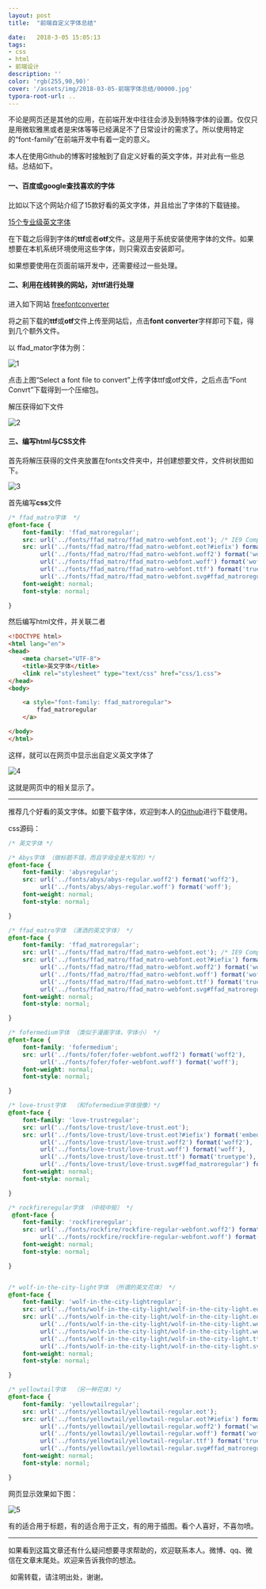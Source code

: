 ```yaml
---
layout: post
title:  "前端自定义字体总结"

date:   2018-3-05 15:05:13
tags:
- css
- html
- 前端设计
description: ''
color: 'rgb(255,90,90)'
cover: '/assets/img/2018-03-05-前端字体总结/00000.jpg'
typora-root-url: ..
---
```


​	不论是网页还是其他的应用，在前端开发中往往会涉及到特殊字体的设置。仅仅只是用微软雅黑或者是宋体等等已经满足不了日常设计的需求了。所以使用特定的“font-family”在前端开发中有着一定的意义。

​	本人在使用Github的博客时接触到了自定义好看的英文字体，并对此有一些总结。总结如下。

#### 一、百度或google查找喜欢的字体

比如以下这个网站介绍了15款好看的英文字体，并且给出了字体的下载链接。

[15个专业级英文字体](https://www.qianduanmei.com/15-Professional-New-Free-Fonts-for-Designers/)

在下载之后得到字体的**ttf**或者**otf**文件。这是用于系统安装使用字体的文件。如果想要在本机系统环境使用这些字体，则只需双击安装即可。

如果想要使用在页面前端开发中，还需要经过一些处理。

#### 二、利用在线转换的网站，对ttf进行处理

进入如下网站 [freefontconverter](http://www.freefontconverter.com/)

将之前下载的**ttf**或**otf**文件上传至网站后，点击**font converter**字样即可下载，得到几个额外文件。

以 ffad_mator字体为例：

![1](/assets/img/2018-03-05-前端字体总结/1.png)

点击上图“Select a font file to convert”上传字体ttf或otf文件，之后点击“Font Convrt”下载得到一个压缩包。

解压获得如下文件

![2](/assets/img/2018-03-05-前端字体总结/2.png)

#### 三、编写html与CSS文件

首先将解压获得的文件夹放置在fonts文件夹中，并创建想要文件，文件树状图如下。

![3](/assets/img/2018-03-05-前端字体总结/3.png)

首先编写**css**文件

```css
/* ffad_matro字体  */
@font-face {
    font-family: 'ffad_matroregular';
    src: url('../fonts/ffad_matro/ffad_matro-webfont.eot'); /* IE9 Compat Modes */
    src: url('../fonts/ffad_matro/ffad_matro-webfont.eot?#iefix') format('embedded-opentype'),
         url('../fonts/ffad_matro/ffad_matro-webfont.woff2') format('woff2'),
         url('../fonts/ffad_matro/ffad_matro-webfont.woff') format('woff'),/* Modern Browsers */
         url('../fonts/ffad_matro/ffad_matro-webfont.ttf') format('truetype'),/* Safari, Android, iOS */
         url('../fonts/ffad_matro/ffad_matro-webfont.svg#ffad_matroregular') format('svg');/* Legacy iOS */
    font-weight: normal;
    font-style: normal;

}
```

然后编写html文件，并关联二者

```html
<!DOCTYPE html>
<html lang="en">
<head>
	<meta charset="UTF-8">
	<title>英文字体</title>
	<link rel="stylesheet" type="text/css" href="css/1.css">
</head>
<body>

	<a style="font-family: ffad_matroregular">
		ffad_matroregular
	</a>

</body>
</html>
```

这样，就可以在网页中显示出自定义英文字体了

![4](/assets/img/2018-03-05-前端字体总结/4.png)

这就是网页中的相关显示了。



------------

推荐几个好看的英文字体。如要下载字体，欢迎到本人的[Github](https://github.com/xukimseven/myGitCloud/tree/master/fonts)进行下载使用。

css源码：

```css
/* 英文字体 */

/* Abys字体 （做标题不错，而且字母全是大写的）*/
@font-face {
    font-family: 'abysregular';
    src: url('../fonts/abys/abys-regular.woff2') format('woff2'),
         url('../fonts/abys/abys-regular.woff') format('woff');
    font-weight: normal;
    font-style: normal;

}

/* ffad_matro字体 （潇洒的英文字体） */
@font-face {
    font-family: 'ffad_matroregular';
    src: url('../fonts/ffad_matro/ffad_matro-webfont.eot'); /* IE9 Compat Modes */
    src: url('../fonts/ffad_matro/ffad_matro-webfont.eot?#iefix') format('embedded-opentype'),
         url('../fonts/ffad_matro/ffad_matro-webfont.woff2') format('woff2'),
         url('../fonts/ffad_matro/ffad_matro-webfont.woff') format('woff'),/* Modern Browsers */
         url('../fonts/ffad_matro/ffad_matro-webfont.ttf') format('truetype'),/* Safari, Android, iOS */
         url('../fonts/ffad_matro/ffad_matro-webfont.svg#ffad_matroregular') format('svg');/* Legacy iOS */
    font-weight: normal;
    font-style: normal;

}

/* fofermedium字体 （类似于漫画字体，字体小） */
@font-face {
    font-family: 'fofermedium';
    src: url('../fonts/fofer/fofer-webfont.woff2') format('woff2'),
         url('../fonts/fofer/fofer-webfont.woff') format('woff');
    font-weight: normal;
    font-style: normal;

}

/* love-trust字体  （和fofermedium字体很像）*/
@font-face {
    font-family: 'love-trustregular';
    src: url('../fonts/love-trust/love-trust.eot');
    src: url('../fonts/love-trust/love-trust.eot?#iefix') format('embedded-opentype'),
         url('../fonts/love-trust/love-trust.woff2') format('woff2'),
         url('../fonts/love-trust/love-trust.woff') format('woff'),
         url('../fonts/love-trust/love-trust.ttf') format('truetype'),
         url('../fonts/love-trust/love-trust.svg#ffad_matroregular') format('svg');
    font-weight: normal;
    font-style: normal;

}

/* rockfireregular字体 （中规中矩） */
 @font-face {
    font-family: 'rockfireregular';
    src: url('../fonts/rockfire/rockfire-regular-webfont.woff2') format('woff2'),
         url('../fonts/rockfire/rockfire-regular-webfont.woff') format('woff');
    font-weight: normal;
    font-style: normal;

}


/* wolf-in-the-city-light字体 （所谓的英文花体） */
@font-face {
    font-family: 'wolf-in-the-city-lightregular';
    src: url('../fonts/wolf-in-the-city-light/wolf-in-the-city-light.eot');
    src: url('../fonts/wolf-in-the-city-light/wolf-in-the-city-light.eot?#iefix') format('embedded-opentype'),
         url('../fonts/wolf-in-the-city-light/wolf-in-the-city-light.woff2') format('woff2'),
         url('../fonts/wolf-in-the-city-light/wolf-in-the-city-light.woff') format('woff'),
         url('../fonts/wolf-in-the-city-light/wolf-in-the-city-light.ttf') format('truetype'),
         url('../fonts/wolf-in-the-city-light/wolf-in-the-city-light.svg#ffad_matroregular') format('svg');
    font-weight: normal;
    font-style: normal;

}

/* yellowtail字体  （另一种花体）*/
@font-face {
    font-family: 'yellowtailregular';
    src: url('../fonts/yellowtail/yellowtail-regular.eot');
    src: url('../fonts/yellowtail/yellowtail-regular.eot?#iefix') format('embedded-opentype'),
         url('../fonts/yellowtail/yellowtail-regular.woff2') format('woff2'),
         url('../fonts/yellowtail/yellowtail-regular.woff') format('woff'),
         url('../fonts/yellowtail/yellowtail-regular.ttf') format('truetype'),
         url('../fonts/yellowtail/yellowtail-regular.svg#ffad_matroregular') format('svg');
    font-weight: normal;
    font-style: normal;

}
```

网页显示效果如下图：

![5](/assets/img/2018-03-05-前端字体总结/5.png)

有的适合用于标题，有的适合用于正文，有的用于插图。看个人喜好，不喜勿喷。

---------

​	如果看到这篇文章还有什么疑问想要寻求帮助的，欢迎联系本人。微博、qq、微信在文章末尾处。欢迎来告诉我你的想法。

​	如需转载，请注明出处，谢谢。
